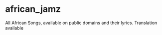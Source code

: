 african_jamz
============

All African Songs, available on public domains and their lyrics. Translation available